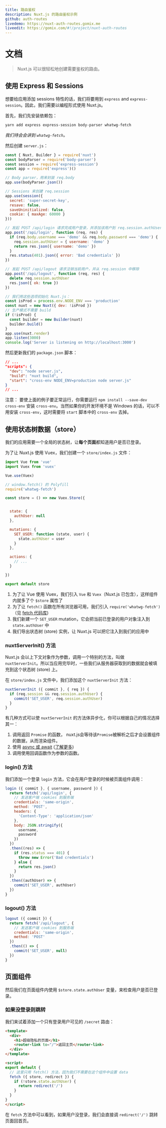 ```yaml
---
title: 路由鉴权
description: Nuxt.js 的路由鉴权示例
github: auth-routes
livedemo: https://nuxt-auth-routes.gomix.me
liveedit: https://gomix.com/#!/project/nuxt-auth-routes
---
```


# 文档

> Nuxt.js 可以很轻松地创建需要鉴权的路由。

## 使用 Express 和 Sessions

想要给应用添加 sessions 特性的话，我们将要用到 `express` and `express-session`。因此，我们需要以编程形式使用 Nuxt.js。

首先，我们先安装依赖包：
```bash
yarn add express express-session body-parser whatwg-fetch
```

*我们待会会讲到 `whatwg-fetch`。*

然后创建 `server.js`：

```js
const { Nuxt, Builder } = require('nuxt')
const bodyParser = require('body-parser')
const session = require('express-session')
const app = require('express')()

// Body parser，用来封装 req.body
app.use(bodyParser.json())

// Sessions 来创建 req.session
app.use(session({
  secret: 'super-secret-key',
  resave: false,
  saveUninitialized: false,
  cookie: { maxAge: 60000 }
}))

// 发起 POST /api/login 请求完成用户登录，并添加该用户到 req.session.authUser
app.post('/api/login', function (req, res) {
  if (req.body.username === 'demo' && req.body.password === 'demo') {
    req.session.authUser = { username: 'demo' }
    return res.json({ username: 'demo' })
  }
  res.status(401).json({ error: 'Bad credentials' })
})

// 发起 POST /api/logout 请求注销当前用户，并从 req.session 中移除
app.post('/api/logout', function (req, res) {
  delete req.session.authUser
  res.json({ ok: true })
})

// 我们用这些选项初始化 Nuxt.js：
const isProd = process.env.NODE_ENV === 'production'
const nuxt = new Nuxt({ dev: !isProd })
// 生产模式不需要 build
if (!isProd) {
  const builder = new Builder(nuxt)
  builder.build()
}
app.use(nuxt.render)
app.listen(3000)
console.log('Server is listening on http://localhost:3000')
```

然后更新我们的 `package.json` 脚本：

```json
// ...
"scripts": {
  "dev": "node server.js",
  "build": "nuxt build",
  "start": "cross-env NODE_ENV=production node server.js"
}
// ...
```

注意： 要使上面的例子要正常运行，你需要运行 `npm install --save-dev cross-env` 安装 `cross-env`。当然如果你的开发环境不是 Windows 的话，可以不用安装 `cross-env`，这时需要将 `start` 脚本中的 `cross-env` 去掉。

## 使用状态树数据（store）

我们的应用需要一个全局的状态树，让**每个页面**都知道用户是否已登录。

为了让 Nuxt.js 使用 Vuex，我们创建一个 `store/index.js` 文件：

```js
import Vue from 'vue'
import Vuex from 'vuex'

Vue.use(Vuex)

// window.fetch() 的 Polyfill
require('whatwg-fetch')

const store = () => new Vuex.Store({


  state: {
    authUser: null
  },

  mutations: {
    SET_USER: function (state, user) {
      state.authUser = user
    }
  },

  actions: {
    // ...
  }

})

export default store
```

1. 为了让 Vue 使用 Vuex，我们引入 `Vue` 和 `Vuex`（Nuxt.js 已包含），这样组件内就多了个 `$store` 属性了
2. 为了让 `fetch()` 函数在所有浏览器可用，我们引入 `require('whatwg-fetch')`（见 [fetch 代码库](https://github.com/github/fetch))
3. 我们新建一个 `SET_USER` mutation，它会把当前已登录的用户对象注入到 `state.authUser` 中
4. 我们导出状态树 (store) 实例，让 Nuxt.js 可以把它注入到我们的应用中

### nuxtServerInit() 方法

Nuxt.js 会以上下文对象作为参数，调用一个特别的方法，叫做 `nuxtServerInit`。所以当应用完毕时，一些我们从服务器获取到的数据就会被填充到这个状态树 (store) 上。

在 `store/index.js` 文件中，我们添加这个 `nuxtServerInit` 方法：

```js
nuxtServerInit ({ commit }, { req }) {
  if (req.session && req.session.authUser) {
    commit('SET_USER', req.session.authUser)
  }
}
```

有几种方式可以使 `nuxtServerInit` 的方法体异步化，你可以根据自己的情况选择其一：

1. 调用返回 `Promise` 的函数， nuxt.js会等待该`Promise`被解析之后才会设置组件的数据，从而渲染组件。
2. 使用 [async 或 await](https://github.com/lukehoban/ecmascript-asyncawait) ([了解更多](https://zeit.co/blog/async-and-await))
3. 调用使用回调函数作为参数的函数。

### login() 方法

我们添加一个登录 `login` 方法，它会在用户登录的时候被页面组件调用：

```js
login ({ commit }, { username, password }) {
  return fetch('/api/login', {
    // 发送客户端 cookies 到服务端
    credentials: 'same-origin',
    method: 'POST',
    headers: {
      'Content-Type': 'application/json'
    },
    body: JSON.stringify({
      username,
      password
    })
  })
  .then((res) => {
    if (res.status === 401) {
      throw new Error('Bad credentials')
    } else {
      return res.json()
    }
  })
  .then((authUser) => {
    commit('SET_USER', authUser)
  })
}
```

### logout() 方法

```js
logout ({ commit }) {
  return fetch('/api/logout', {
    // 发送客户端 cookies 到服务端
    credentials: 'same-origin',
    method: 'POST'
  })
  .then(() => {
    commit('SET_USER', null)
  })
}
```

## 页面组件

然后我们在页面组件内使用 `$store.state.authUser` 变量，来检查用户是否已登录。

### 如果没登录则跳转

我们来试着添加一个只有登录用户可见的 `/secret` 路由：
```html
<template>
  <div>
    <h1>超级隐私的页面</h1>
    <router-link to="/">返回主页</router-link>
  </div>
</template>

<script>
export default {
  // 这里只用 fetch() 方法，因为我们不需要在这个组件中设置 data
  fetch ({ store, redirect }) {
    if (!store.state.authUser) {
      return redirect('/')
    }
  }
}
</script>
```

在 `fetch` 方法中可以看到，如果用户没登录，我们会直接调 `redirect('/')` 跳转页面回首页。
